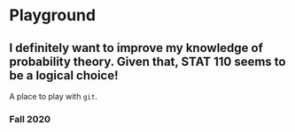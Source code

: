 # Playground
## I definitely want to improve my knowledge of probability theory. Given that, STAT 110 seems to be a logical choice!

A place to play with `git`.

### Fall 2020

